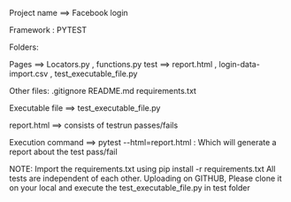 Project name ==> Facebook login

Framework : PYTEST



Folders:

Pages ==> Locators.py , functions.py
test ==> report.html , login-data-import.csv , test_executable_file.py

Other files:
.gitignore
README.md
requirements.txt

Executable file ==> test_executable_file.py

report.html ==> consists of testrun passes/fails

Execution command ==> pytest --html=report.html : Which will generate a report about the test pass/fail

NOTE:
Import the requirements.txt using pip install -r requirements.txt
All tests are independent of each other.
Uploading on GITHUB, Please clone it on your local and execute the test_executable_file.py in test folder